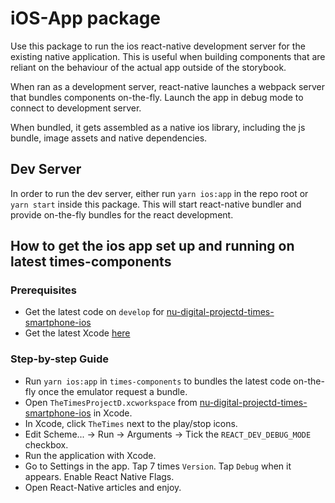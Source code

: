 # iOS-App package

Use this package to run the ios react-native development server for the
existing native application. This is useful when building components that are reliant on the
behaviour of the actual app outside of the storybook.

When ran as a development server, react-native launches a webpack server that bundles
components on-the-fly. Launch the app in debug mode to connect to development
server.

When bundled, it gets assembled as a native ios library, including the js
bundle, image assets and native dependencies.

## Dev Server

In order to run the dev server, either run `yarn ios:app` in the repo root
or `yarn start` inside this package. This will start react-native bundler and provide
on-the-fly bundles for the react development.   

## How to get the ios app set up and running on latest times-components

### Prerequisites

- Get the latest code on `develop` for [nu-digital-projectd-times-smartphone-ios](https://github.com/newsuk/nu-digital-projectd-times-smartphone-ios)
- Get the latest Xcode [here](https://developer.apple.com/xcode/)

### Step-by-step Guide

- Run `yarn ios:app` in `times-components` to bundles the latest code on-the-fly once the emulator request a bundle.
- Open `TheTimesProjectD.xcworkspace` from [nu-digital-projectd-times-smartphone-ios](https://github.com/newsuk/nu-digital-projectd-times-smartphone-ios) in Xcode.
- In Xcode, click `TheTimes` next to the play/stop icons.
- Edit Scheme... -> Run -> Arguments -> Tick the `REACT_DEV_DEBUG_MODE` checkbox.
- Run the application with Xcode.
- Go to Settings in the app. Tap 7 times `Version`. Tap `Debug` when it appears. Enable React Native Flags.
- Open React-Native articles and enjoy.